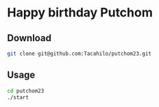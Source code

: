 # Happy birthday Putchom

## Download

```sh
git clone git@github.com:Tacahilo/putchom23.git
```

## Usage

```sh
cd putchom23
./start
```
